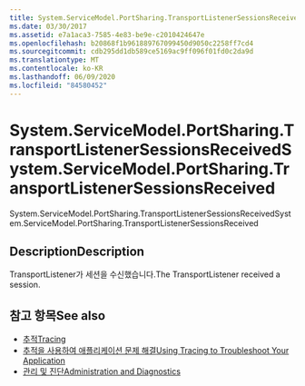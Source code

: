 ```yaml
---
title: System.ServiceModel.PortSharing.TransportListenerSessionsReceived
ms.date: 03/30/2017
ms.assetid: e7a1aca3-7585-4e83-be9e-c2010424647e
ms.openlocfilehash: b20868f1b961889767099450d9050c2258ff7cd4
ms.sourcegitcommit: cdb295dd1db589ce5169ac9ff096f01fd0c2da9d
ms.translationtype: MT
ms.contentlocale: ko-KR
ms.lasthandoff: 06/09/2020
ms.locfileid: "84580452"
---
```

# <a name="systemservicemodelportsharingtransportlistenersessionsreceived"></a><span data-ttu-id="88da3-102">System.ServiceModel.PortSharing.TransportListenerSessionsReceived</span><span class="sxs-lookup"><span data-stu-id="88da3-102">System.ServiceModel.PortSharing.TransportListenerSessionsReceived</span></span>
<span data-ttu-id="88da3-103">System.ServiceModel.PortSharing.TransportListenerSessionsReceived</span><span class="sxs-lookup"><span data-stu-id="88da3-103">System.ServiceModel.PortSharing.TransportListenerSessionsReceived</span></span>  
  
## <a name="description"></a><span data-ttu-id="88da3-104">Description</span><span class="sxs-lookup"><span data-stu-id="88da3-104">Description</span></span>  
 <span data-ttu-id="88da3-105">TransportListener가 세션을 수신했습니다.</span><span class="sxs-lookup"><span data-stu-id="88da3-105">The TransportListener received a session.</span></span>  
  
## <a name="see-also"></a><span data-ttu-id="88da3-106">참고 항목</span><span class="sxs-lookup"><span data-stu-id="88da3-106">See also</span></span>

- [<span data-ttu-id="88da3-107">추적</span><span class="sxs-lookup"><span data-stu-id="88da3-107">Tracing</span></span>](index.md)
- [<span data-ttu-id="88da3-108">추적을 사용하여 애플리케이션 문제 해결</span><span class="sxs-lookup"><span data-stu-id="88da3-108">Using Tracing to Troubleshoot Your Application</span></span>](using-tracing-to-troubleshoot-your-application.md)
- [<span data-ttu-id="88da3-109">관리 및 진단</span><span class="sxs-lookup"><span data-stu-id="88da3-109">Administration and Diagnostics</span></span>](../index.md)
